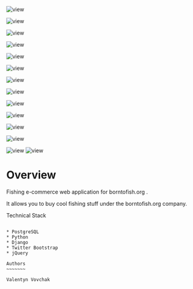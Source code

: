 ![view](https://github.com/valentynvovchak/Fish-e-Shop/blob/main/1.jpg?raw=true)

![view](https://github.com/valentynvovchak/Fish-e-Shop/blob/main/2.jpg?raw=true)

![view](https://github.com/valentynvovchak/Fish-e-Shop/blob/main/3.jpg?raw=true)

![view](https://github.com/valentynvovchak/Fish-e-Shop/blob/main/4.jpg?raw=true)

![view](https://github.com/valentynvovchak/Fish-e-Shop/blob/main/5.jpg?raw=true)

![view](https://github.com/valentynvovchak/Fish-e-Shop/blob/main/6.jpg?raw=true)

![view](https://github.com/valentynvovchak/Fish-e-Shop/blob/main/7.jpg?raw=true)

![view](https://github.com/valentynvovchak/Fish-e-Shop/blob/main/8.jpg?raw=true)

![view](https://github.com/valentynvovchak/Fish-e-Shop/blob/main/9.jpg?raw=true)

![view](https://github.com/valentynvovchak/Fish-e-Shop/blob/main/10.jpg?raw=true)

![view](https://github.com/valentynvovchak/Fish-e-Shop/blob/main/11.jpg?raw=true)

![view](https://github.com/valentynvovchak/Fish-e-Shop/blob/main/12.jpg?raw=true)

![view](https://github.com/valentynvovchak/Fish-e-Shop/blob/main/13.jpg?raw=true)
![view](https://github.com/valentynvovchak/Fish-e-Shop/blob/main/14.jpg?raw=true)

Overview
========

Fishing e-commerce web application for borntofish.org .

It allows you to buy cool fishing stuff under the borntofish.org company.

Technical Stack
~~~~~~~~~~~~~~~

* PostgreSQL
* Python
* Django
* Twitter Bootstrap
* jQuery

Authors
~~~~~~~

Valentyn Vovchak
